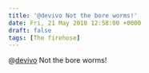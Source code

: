 ```yaml
---
title: '@devivo Not the bore worms!'
date: Fri, 21 May 2010 12:58:00 +0000
draft: false
tags: [The firehose]
---
```


@[devivo](http://twitter.com/devivo) Not the bore worms!